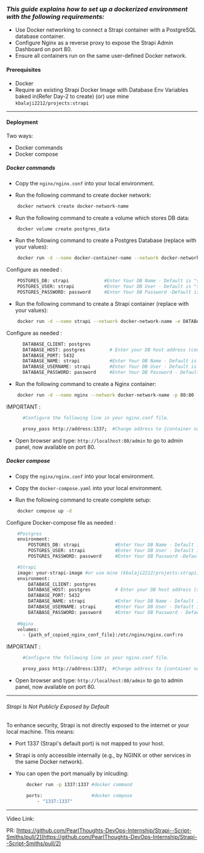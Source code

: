 ### _This guide explains how to set up a dockerized environment with the following requirements:_

- Use Docker networking to connect a Strapi container with a PostgreSQL database container.
- Configure Nginx as a reverse proxy to expose the Strapi Admin Dashboard on port 80.
- Ensure all containers run on the same user-defined Docker network.

#### Prerequisites

- Docker
- Require an existing Strapi Docker Image with Database Env Variables baked in(Refer Day-2 to create) (or) use mine ```kbalaji2212/projects:strapi```

---

#### Deployment 

Two ways:
-  Docker commands
-  Docker compose

##### Docker commands

- Copy the ```nginx/nginx.conf``` into your local environment.

- Run the following command to create docker network:
```bash
    docker network create docker-network-name
```

- Run the following command to create a volume which stores DB data:
```bash
    docker volume create postgres_data
```

- Run the following command to create a Postgres Database (replace with your values):
```bash
    docker run -d --name docker-container-name --network docker-network-name -e POSTGRES_DB= -e POSTGRES_USER= -e POSTGRES_PASSWORD= -v postgres_data:/var/lib/postgresql/data postgres:15
```

Configure as needed :
```bash
    POSTGRES_DB: strapi             #Enter Your DB Name - Default is "strapi"
    POSTGRES_USER: strapi           #Enter Your DB User - Default is "strapi"
    POSTGRES_PASSWORD: password     #Enter Your DB Password -Default is "password"
```

- Run the following command to create a Strapi container (replace with your values):
```bash
    docker run -d --name strapi --network docker-network-name -e DATABASE_CLIENT= -e DATABASE_HOST= -e DATABASE_PORT=5432 -e DATABASE_NAME= -e DATABASE_USERNAME= -e DATABASE_PASSWORD=  your-strapi-image #(or) use mine (kbalaji2212/projects:strapi)

```

Configure as needed :
```bash
      DATABASE_CLIENT: postgres       
      DATABASE_HOST: postgres         # Enter your DB host address (container name)
      DATABASE_PORT: 5432
      DATABASE_NAME: strapi           #Enter Your DB Name - Default is "strapi"
      DATABASE_USERNAME: strapi       #Enter Your DB User - Default is "strapi"
      DATABASE_PASSWORD: password     #Enter Your DB Password - Default is "password"
```

- Run the following command to create a Nginx container:
```bash
    docker run -d --name nginx --network docker-network-name -p 80:80 -v {path_of_copied_nginx_conf_file}:/etc/nginx/nginx.conf:ro nginx:alpine
```

IMPORTANT :
```bash
      #Configure the following line in your nginx.conf file.

      proxy_pass http://address:1337;  #Change address to {container name of strapi} if using docker run command (or) {service name of strapi} if using docker compose
```

- Open browser and type:  ```http://localhost:80/admin``` to go to admin panel, now available on port 80.


##### Docker compose

- Copy the ```nginx/nginx.conf``` into your local environment.
- Copy the ```docker-compose.yaml``` into your local environment.

- Run the following command to create complete setup:
```bash
    docker compose up -d
```

Configure Docker-compose file as needed :
```bash
    #Postgres
    environment:
        POSTGRES_DB: strapi             #Enter Your DB Name - Default is "strapi"
        POSTGRES_USER: strapi           #Enter Your DB User - Default is "strapi"
        POSTGRES_PASSWORD: password     #Enter Your DB Password -Default is "password"

    #Strapi
    image: your-strapi-image #or use mine (kbalaji2212/projects:strapi)
    environment:
        DATABASE_CLIENT: postgres       
        DATABASE_HOST: postgres         # Enter your DB host address (service name)
        DATABASE_PORT: 5432
        DATABASE_NAME: strapi           #Enter Your DB Name - Default is "strapi"
        DATABASE_USERNAME: strapi       #Enter Your DB User - Default is "strapi"
        DATABASE_PASSWORD: password     #Enter Your DB Password - Default is "password"
    
    #Nginx
    volumes:
      - {path_of_copied_nginx_conf_file}:/etc/nginx/nginx.conf:ro
```

IMPORTANT :
```bash
      #Configure the following line in your nginx.conf file.

      proxy_pass http://address:1337;  #Change address to {container name of strapi} if using docker run command (or) {service name of strapi} if using docker compose
```

- Open browser and type:  ```http://localhost:80/admin``` to go to admin panel, now available on port 80.

---

###### Strapi Is Not Publicly Exposed by Default

To enhance security, Strapi is not directly exposed to the internet or your local machine. This means:

-   Port 1337 (Strapi's default port) is not mapped to your host.

-   Strapi is only accessible internally (e.g., by NGINX or other services in the same Docker network).

-   You can open the port manually by inlcuding:
    ```bash
        docker run -p 1337:1337 #docker command

        ports:                  #docker compose
            - "1337:1337"  
    ```

---

Video Link: []()

PR: [https://github.com/PearlThoughts-DevOps-Internship/Strapi--Script-Smiths/pull/2](https://github.com/PearlThoughts-DevOps-Internship/Strapi--Script-Smiths/pull/2)